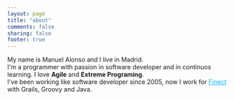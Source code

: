 ```yaml
---
layout: page
title: "about"
comments: false
sharing: false
footer: true
---
```

My name is Manuel Alonso and I live in Madrid.</br>
I'm a programmer with passion in software developer and in continuos learning. I love <strong>Agile</strong> and <strong>Extreme Programing</strong>.</br>
I've been working like software developer since 2005, now I work for <a href="http://www.finect.com" style="color:rgb(0, 184, 255);" target="_blank">Finect</a> with Grails, Groovy and Java.